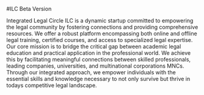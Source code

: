 #ILC Beta Version

Integrated Legal Circle ILC is a dynamic startup committed to empowering the legal community by fostering connections and providing comprehensive resources. We offer a robust platform encompassing both online and offline legal training, certified courses, and access to specialized legal expertise. Our core mission is to bridge the critical gap between academic legal education and practical application in the professional world. We achieve this by facilitating meaningful connections between skilled professionals, leading companies, universities, and multinational corporations MNCs. Through our integrated approach, we empower individuals with the essential skills and knowledge necessary to not only survive but thrive in todays competitive legal landscape.